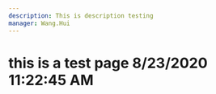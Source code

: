 ```yaml
---
description: This is description testing
manager: Wang.Hui
---
```

# this is a test page 8/23/2020 11:22:45 AM